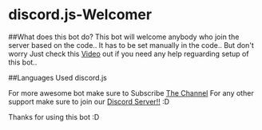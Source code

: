 # discord.js-Welcomer

##What does this bot do?
This bot will welcome anybody who join the server based on the code.. It has to be set manually in the code..
But don't worry Just check this [Video](https://www.youtube.com/watch?v=CW1hEPiBBJc) out if you need any help reguarding setup of this bot..

##Languages Used
discord.js

For more awesome bot make sure to Subscribe [The Channel](https://www.youtube.com/channel/UCmTSEzt4h1S4MiCM1grWu9g)
For any other support make sure to join our [Discord Server!!](https://discord.gg/86pEDZy3dp) :D

Thanks for using this bot :D
